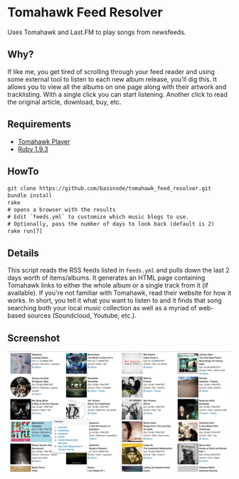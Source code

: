 Tomahawk Feed Resolver
======================
Uses Tomahawk and Last.FM to play songs from newsfeeds.

Why?
----
If like me, you get tired of scrolling through your feed reader and using some external tool to listen to
each new album release, you'll dig this.  It allows you to view all the albums on one page along with their artwork and tracklisting.
With a single click you can start listening.  Another click to read the original article, download, buy, etc.

Requirements
------------
* [Tomahawk Player](http://www.tomahawk-player.org/)
* [Ruby 1.9.3](http://www.ruby-lang.org)

HowTo
------
    git clone https://github.com/bassnode/tomahawk_feed_resolver.git
    bundle install
    rake
    # opens a browser with the results
    # Edit `feeds.yml` to customize which music blogs to use.
    # Optionally, pass the number of days to look back (default is 2)
    rake run[7]

Details
-------
This script reads the RSS feeds listed in `feeds.yml` and pulls down the last 2 days worth of items/albums.
It generates an HTML page containing Tomahawk links to either the whole album or a single track from it (if available).
If you're not familiar with Tomahawk, read their website for how it works.  In short, you tell it what you want to listen to
and it finds that song searching both your local music collection as well as a myriad of web-based sources (Soundcloud, Youtube, etc.).

Screenshot
----------
![Screenshot](assets/img/screen.png "Screenshot")
